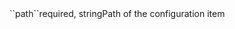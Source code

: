 <tr><td>``path``</td><td>required, string<td>Path of the configuration item</td><td></td><td></td></tr>

